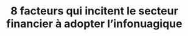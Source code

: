 ---
title: 8 facteurs qui incitent le secteur financier à adopter l’infonuagique
ExternalLink: https://f.hubspotusercontent30.net/hubfs/732832/Infographics/FR_8%20Factors%20Driving%20Cloud%20Adoption%20in%20the%20Financial%20Sector.pdf
resources:
- name: "thumbnail"
  src: "adoption-secteur-financier.png"
description:
keywords:
tags:
---